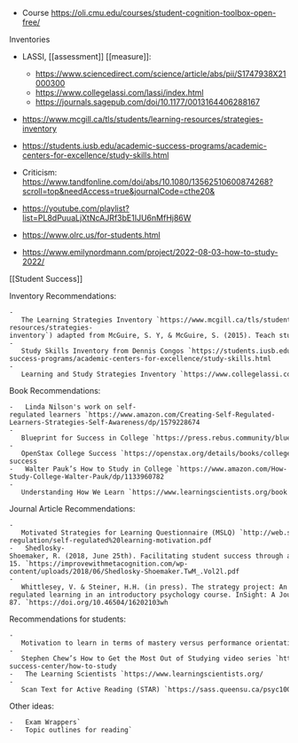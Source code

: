   - Course
    https://oli.cmu.edu/courses/student-cognition-toolbox-open-free/

Inventories

  - LASSI, [[assessment]]
    [[measure]]:
      - https://www.sciencedirect.com/science/article/abs/pii/S1747938X21000300
      - https://www.collegelassi.com/lassi/index.html
      - https://journals.sagepub.com/doi/10.1177/0013164406288167

  - https://www.mcgill.ca/tls/students/learning-resources/strategies-inventory

  - https://students.iusb.edu/academic-success-programs/academic-centers-for-excellence/study-skills.html

  - Criticism:
    https://www.tandfonline.com/doi/abs/10.1080/13562510600874268?scroll=top&needAccess=true&journalCode=cthe20&

  - https://youtube.com/playlist?list=PL8dPuuaLjXtNcAJRf3bE1IJU6nMfHj86W

  - https://www.olrc.us/for-students.html
  - https://www.emilynordmann.com/project/2022-08-03-how-to-study-2022/

[[Student Success]]

Inventory Recommendations:

	-   The Learning Strategies Inventory `https://www.mcgill.ca/tls/students/learning-resources/strategies-inventory`) adapted from McGuire, S. Y, & McGuire, S. (2015). Teach students how to learn: Strategies you can incorporate into any course to improve student metacognition, study skills, and motivation. Sterling, Virginia: Stylus Publishing, LLC.`
	-   Study Skills Inventory from Dennis Congos `https://students.iusb.edu/academic-success-programs/academic-centers-for-excellence/study-skills.html
	-   Learning and Study Strategies Inventory `https://www.collegelassi.com/lassi/index.html

Book Recommendations:

	-   Linda Nilson's work on self-regulated learners `https://www.amazon.com/Creating-Self-Regulated-Learners-Strategies-Self-Awareness/dp/1579228674
	-   Blueprint for Success in College `https://press.rebus.community/blueprint1/
	-   OpenStax College Success `https://openstax.org/details/books/college-success
	-   Walter Pauk’s How to Study in College `https://www.amazon.com/How-Study-College-Walter-Pauk/dp/1133960782
	-   Understanding How We Learn `https://www.learningscientists.org/book

Journal Article Recommendations:

	-   Motivated Strategies for Learning Questionnaire (MSLQ) `http://web.stanford.edu/dept/SUSE/projects/ireport/articles/self-regulation/self-regulated%20learning-motivation.pdf
	-   Shedlosky-Shoemaker, R. (2018, June 25th). Facilitating student success through awareness of one’s own study habits. Teaching with Metacognition, 2, 11-15. `https://improvewithmetacognition.com/wp-content/uploads/2018/06/Shedlosky-Shoemaker.TwM_.Vol2l.pdf
	-   Whittlesey, V. & Steiner, H.H. (in press). The strategy project: An exploration of enhancing self-regulated learning in an introductory psychology course. InSight: A Journal of Scholarly Teaching, 16, 69-87. `https://doi.org/10.46504/16202103wh

Recommendations for students:

	-   Motivation to learn in terms of mastery versus performance orientations: `https://people.wou.edu/~girodm/100/mastery_vs_performance_goals.pdf
	-   Stephen Chew’s How to Get the Most Out of Studying video series `https://www.samford.edu/departments/academic-success-center/how-to-study
	-   The Learning Scientists `https://www.learningscientists.org/
	-   Scan Text for Active Reading (STAR) `https://sass.queensu.ca/psyc100/

Other ideas:

	-   Exam Wrappers`
	-   Topic outlines for reading`
